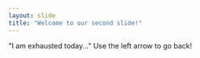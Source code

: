 ```yaml
---
layout: slide
title: "Welcome to our second slide!"
---
```

"I am exhausted today..."
Use the left arrow to go back!
